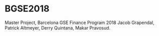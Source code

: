 # BGSE2018
Master Project, Barcelona GSE Finance Program 2018
Jacob Grapendal, Patrick Altmeyer, Derry Quintana, Makar Pravosud.
